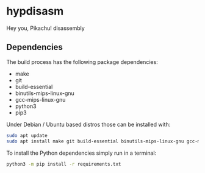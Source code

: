 # hypdisasm

Hey you, Pikachu! disassembly

## Dependencies

The build process has the following package dependencies:

* make
* git
* build-essential
* binutils-mips-linux-gnu
* gcc-mips-linux-gnu
* python3
* pip3

Under Debian / Ubuntu based distros those can be installed with:

```bash
sudo apt update
sudo apt install make git build-essential binutils-mips-linux-gnu gcc-mips-linux-gnu python3 python3-pip
```

To install the Python dependencies simply run in a terminal:

```bash
python3 -m pip install -r requirements.txt
```
